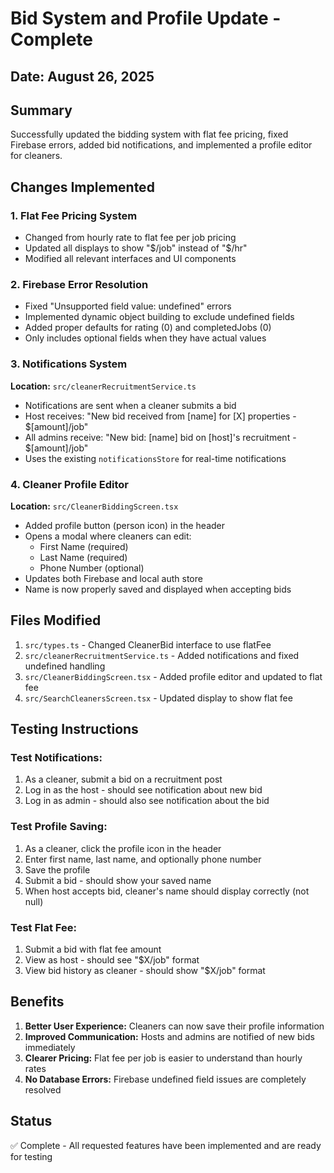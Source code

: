 # Bid System and Profile Update - Complete

## Date: August 26, 2025

## Summary
Successfully updated the bidding system with flat fee pricing, fixed Firebase errors, added bid notifications, and implemented a profile editor for cleaners.

## Changes Implemented

### 1. Flat Fee Pricing System
- Changed from hourly rate to flat fee per job pricing
- Updated all displays to show "$/job" instead of "$/hr"
- Modified all relevant interfaces and UI components

### 2. Firebase Error Resolution
- Fixed "Unsupported field value: undefined" errors
- Implemented dynamic object building to exclude undefined fields
- Added proper defaults for rating (0) and completedJobs (0)
- Only includes optional fields when they have actual values

### 3. Notifications System
**Location:** `src/cleanerRecruitmentService.ts`
- Notifications are sent when a cleaner submits a bid
- Host receives: "New bid received from [name] for [X] properties - $[amount]/job"
- All admins receive: "New bid: [name] bid on [host]'s recruitment - $[amount]/job"
- Uses the existing `notificationsStore` for real-time notifications

### 4. Cleaner Profile Editor
**Location:** `src/CleanerBiddingScreen.tsx`
- Added profile button (person icon) in the header
- Opens a modal where cleaners can edit:
  - First Name (required)
  - Last Name (required)
  - Phone Number (optional)
- Updates both Firebase and local auth store
- Name is now properly saved and displayed when accepting bids

## Files Modified
1. `src/types.ts` - Changed CleanerBid interface to use flatFee
2. `src/cleanerRecruitmentService.ts` - Added notifications and fixed undefined handling
3. `src/CleanerBiddingScreen.tsx` - Added profile editor and updated to flat fee
4. `src/SearchCleanersScreen.tsx` - Updated display to show flat fee

## Testing Instructions

### Test Notifications:
1. As a cleaner, submit a bid on a recruitment post
2. Log in as the host - should see notification about new bid
3. Log in as admin - should also see notification about the bid

### Test Profile Saving:
1. As a cleaner, click the profile icon in the header
2. Enter first name, last name, and optionally phone number
3. Save the profile
4. Submit a bid - should show your saved name
5. When host accepts bid, cleaner's name should display correctly (not null)

### Test Flat Fee:
1. Submit a bid with flat fee amount
2. View as host - should see "$X/job" format
3. View bid history as cleaner - should show "$X/job" format

## Benefits
1. **Better User Experience:** Cleaners can now save their profile information
2. **Improved Communication:** Hosts and admins are notified of new bids immediately
3. **Clearer Pricing:** Flat fee per job is easier to understand than hourly rates
4. **No Database Errors:** Firebase undefined field issues are completely resolved

## Status
✅ Complete - All requested features have been implemented and are ready for testing
